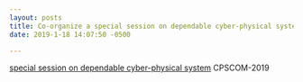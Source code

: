 ```yaml
---
layout: posts
title: Co-organize a special session on dependable cyber-physical system in IEEE International Conference on Cyber Physical and Social Computing (CPSCOM-2019). Please consider submit!
date: 2019-1-18 14:07:50 -0500

---
```


[special session on dependable cyber-physical system](http://cse.stfx.ca/~cybermatics/2019/cpscom/CPSComDCPS.php)
CPSCOM-2019
